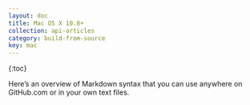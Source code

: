 ```yaml
---
layout: doc
title: Mac OS X 10.8+
collection: api-articles
category: build-from-source
key: mac
---
```


{:toc}

Here&rsquo;s an overview of Markdown syntax that you can use anywhere on GitHub.com or in your own text files.

